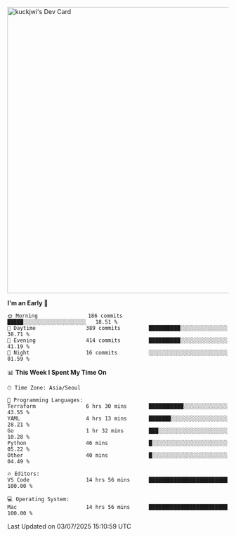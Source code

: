 <a href="https://app.daily.dev/kuckhwancho"><img src="https://api.daily.dev/devcards/v2/efef39c8028947428b3c0b486b9cd9b6.png?r=iz2&type=wide" width="652" alt="kuckjwi's Dev Card"/></a>

<!--START_SECTION:waka-->
**I'm an Early 🐤** 

```text
🌞 Morning                186 commits         █████░░░░░░░░░░░░░░░░░░░░   18.51 % 
🌆 Daytime                389 commits         ██████████░░░░░░░░░░░░░░░   38.71 % 
🌃 Evening                414 commits         ██████████░░░░░░░░░░░░░░░   41.19 % 
🌙 Night                  16 commits          ░░░░░░░░░░░░░░░░░░░░░░░░░   01.59 % 
```


📊 **This Week I Spent My Time On** 

```text
🕑︎ Time Zone: Asia/Seoul

💬 Programming Languages: 
Terraform                6 hrs 30 mins       ███████████░░░░░░░░░░░░░░   43.55 % 
YAML                     4 hrs 13 mins       ███████░░░░░░░░░░░░░░░░░░   28.21 % 
Go                       1 hr 32 mins        ███░░░░░░░░░░░░░░░░░░░░░░   10.28 % 
Python                   46 mins             █░░░░░░░░░░░░░░░░░░░░░░░░   05.22 % 
Other                    40 mins             █░░░░░░░░░░░░░░░░░░░░░░░░   04.49 % 

🔥 Editors: 
VS Code                  14 hrs 56 mins      █████████████████████████   100.00 % 

💻 Operating System: 
Mac                      14 hrs 56 mins      █████████████████████████   100.00 % 
```


 Last Updated on 03/07/2025 15:10:59 UTC
<!--END_SECTION:waka-->
